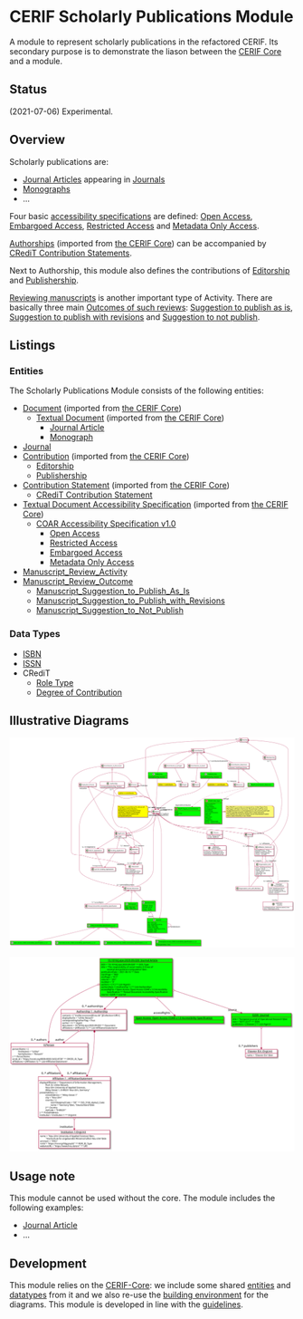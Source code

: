 # CERIF Scholarly Publications Module

A module to represent scholarly publications in the refactored CERIF.
Its secondary purpose is to demonstrate the liason between the [CERIF Core](https://github.com/EuroCRIS/CERIF-Core) and a module.

## Status
(2021-07-06) Experimental.

## Overview
Scholarly publications are:
* [Journal Articles](./entities/Journal_Article.md) appearing in [Journals](./entities/Journal.md)
* [Monographs](./entities/Monograph.md)
* ...

Four basic [accessibility specifications](./entities/COAR_Accessibility_Specification_v_1_0.md) are defined:
[Open Access](./entities/Open_Access_COAR_Accessibility_Specification_v_1_0.md),
[Embargoed Access](./entities/Embargoed_Access_COAR_Accessibility_Specification_v_1_0.md),
[Restricted Access](./entities/Restricted_Access_COAR_Accessibility_Specification_v_1_0.md) and
[Metadata Only Access](./entities/Metadata_Only_Access_COAR_Accessibility_Specification_v_1_0.md).

[Authorships](https://github.com/EuroCRIS/CERIF-Core/blob/main/entities/Authorship.md) (imported from [the CERIF Core](https://github.com/EuroCRIS/CERIF-Core))
can be accompanied by [CRediT Contribution Statements](./entities/CRediT_Contribution_Statement.md).

Next to Authorship, this module also defines the contributions of [Editorship](./entities/Editorship.md) and [Publishership](./entities/Publishership.md).

[Reviewing manuscripts](./entities/Manuscript_Review_Activity.md) is another important type of Activity.
There are basically three main [Outcomes of such reviews](./entities/Manuscript_Review_Outcome.md): 
[Suggestion to publish as is](./entities/Manuscript_Suggestion_to_Publish_As_Is.md),
[Suggestion to publish with revisions](./entities/Manuscript_Suggestion_to_Publish_with_Revisions.md) and
[Suggestion to not publish](./entities/Manuscript_Suggestion_to_Not_Publish.md).

## Listings

### Entities
The Scholarly Publications Module consists of the following entities:
* [Document](https://github.com/EuroCRIS/CERIF-Core/blob/main/entities/Document.md) (imported from [the CERIF Core](https://github.com/EuroCRIS/CERIF-Core))
  * [Textual Document](https://github.com/EuroCRIS/CERIF-Core/blob/main/entities/Textual_Document.md) (imported from [the CERIF Core](https://github.com/EuroCRIS/CERIF-Core))
     * [Journal Article](./entities/Journal_Article.md)
     * [Monograph](./entities/Monograph.md)
* [Journal](./entities/Journal.md)
* [Contribution](https://github.com/EuroCRIS/CERIF-Core/blob/main/entities/Contribution.md) (imported from [the CERIF Core](https://github.com/EuroCRIS/CERIF-Core))
  * [Editorship](./entities/Editorship.md)
  * [Publishership](./entities/Publishership.md)
* [Contribution Statement](https://github.com/EuroCRIS/CERIF-Core/blob/main/entities/Contribution_Statement.md) (imported from [the CERIF Core](https://github.com/EuroCRIS/CERIF-Core))
  * [CRediT Contribution Statement](./entities/CRediT_Contribution_Statement.md)
* [Textual Document Accessibility Specification](https://github.com/EuroCRIS/CERIF-Core/blob/main/entities/Textual_Document_Accessibility_Specification.md) (imported from [the CERIF Core](https://github.com/EuroCRIS/CERIF-Core))
  * [COAR Accessibility Specification v1.0](./entities/COAR_Accessibility_Specification_v_1_0.md)
    * [Open Access](./entities/Open_Access_COAR_Accessibility_Specification_v_1_0.md)
    * [Restricted Access](./entities/Restricted_Access_COAR_Accessibility_Specification_v_1_0.md)
    * [Embargoed Access](./entities/Embargoed_Access_COAR_Accessibility_Specification_v_1_0.md)
    * [Metadata Only Access](./entities/Metadata_Only_Access_COAR_Accessibility_Specification_v_1_0.md)
* [Manuscript_Review_Activity](./entities/Manuscript_Review_Activity.md)
* [Manuscript_Review_Outcome](./entities/Manuscript_Review_Outcome.md)
  * [Manuscript_Suggestion_to_Publish_As_Is](./entities/Manuscript_Suggestion_to_Publish_As_Is.md)
  * [Manuscript_Suggestion_to_Publish_with_Revisions](./entities/Manuscript_Suggestion_to_Publish_with_Revisions.md)
  * [Manuscript_Suggestion_to_Not_Publish](./entities/Manuscript_Suggestion_to_Not_Publish.md)

### Data Types
* [ISBN](./datatypes/ISBN.md)
* [ISSN](./datatypes/ISSN.md)
* CRediT
  * [Role Type](./datatypes/CRediT_Role_Type.md)
  * [Degree of Contribution](./datatypes/CRediT_Degree_of_Contribution.md)

## Illustrative Diagrams
![The module diagram](./diagrams/module.svg)

![The example diagram](./diagrams/example.svg)

## Usage note
This module cannot be used without the core.
The module includes the following examples:
* [Journal Article](./examples/Journal_Article_Example1.md)
* ...

## Development

This module relies on the [CERIF-Core](https://github.com/EuroCRIS/CERIF-Core): we include some shared [entities](https://github.com/EuroCRIS/CERIF-Core/tree/main/entities) and [datatypes](https://github.com/EuroCRIS/CERIF-Core/tree/main/datatypes) from it and we also re-use the [building environment](https://github.com/EuroCRIS/CERIF-Core/tree/main/tools) for the diagrams. This module is developed in line with the [guidelines](https://github.com/EuroCRIS/CERIF-Core/tree/main/guidelines).
